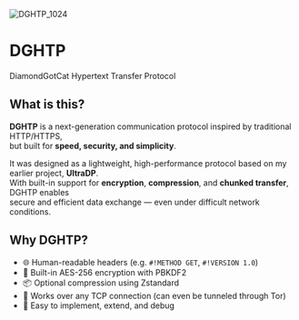 
![DGHTP_1024](https://github.com/user-attachments/assets/9a99ea6d-e389-46d0-a492-6f661cf5de6a)

# DGHTP  
DiamondGotCat Hypertext Transfer Protocol

## What is this?

**DGHTP** is a next-generation communication protocol inspired by traditional HTTP/HTTPS,  
but built for **speed, security, and simplicity**.

It was designed as a lightweight, high-performance protocol based on my earlier project, **UltraDP**.  
With built-in support for **encryption**, **compression**, and **chunked transfer**, DGHTP enables  
secure and efficient data exchange — even under difficult network conditions.

## Why DGHTP?

- 🌐 Human-readable headers (e.g. `#!METHOD GET`, `#!VERSION 1.0`)
- 🔐 Built-in AES-256 encryption with PBKDF2
- 📦 Optional compression using Zstandard
- 📡 Works over any TCP connection (can even be tunneled through Tor)
- 🧰 Easy to implement, extend, and debug
